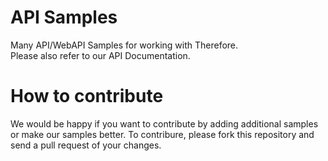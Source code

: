 # API Samples
Many API/WebAPI Samples for working with Therefore.<br>
Please also refer to our API Documentation.

# How to contribute
We would be happy if you want to contribute by adding additional samples or make our samples better.
To contribure, please fork this repository and send a pull request of your changes.
